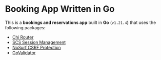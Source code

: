 # Booking App Written in Go

This is a **bookings and reservations app** built in **Go** (`v1.21.4`) that uses the following packages:

- [Chi Router](https://pkg.go.dev/github.com/go-chi/chi/v5)
- [SCS Session Management](https://pkg.go.dev/github.com/alexedwards/scs/v2)
- [NoSurf CSRF Protection](https://pkg.go.dev/github.com/justinas/nosurf)
- [GoValidator](https://pkg.go.dev/github.com/asaskevich/govalidator)
